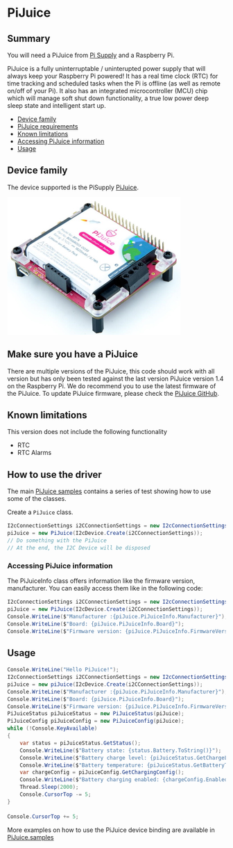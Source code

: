 # PiJuice

## Summary

You will need a PiJuice from [Pi Supply](https://uk.pi-supply.com/products/pijuice-standard/) and a Raspberry Pi.

PiJuice is a fully uninterruptable / uninterupted power supply that will always keep your Raspberry Pi powered! It has a real time clock (RTC) for time tracking and scheduled tasks when the Pi is offline (as well as remote on/off of your Pi). It also has an integrated microcontroller (MCU) chip which will manage soft shut down functionality, a true low power deep sleep state and intelligent start up.

- [Device family](./README.md#device-family)
- [PiJuice requirements](./README.md#make-sure-you-have-a-PiJuice)
- [Known limitations](./README.md#known-limitations)
- [Accessing PiJuice information](./README.md#accessing-PiJuice-information)
- [Usage](./README.md#Usage)

## Device family

The device supported is the PiSupply [PiJuice](https://uk.pi-supply.com/products/pijuice-standard/).

![PiJuice](pijuice.jpg)

## Make sure you have a PiJuice

There are multiple versions of the PiJuice, this code should work with all version but has only been tested against the last version PiJuice version 1.4 on the Raspberry Pi. We do recommend you to use the latest firmware of the PiJuice. To update PiJuice firmware, please check the [PiJuice GitHub](https://github.com/PiSupply/PiJuice/tree/master/Firmware).

## Known limitations

This version does not include the following functionality

- RTC
- RTC Alarms

## How to use the driver

The main [PiJuice samples](./samples) contains a series of test showing how to use some of the classes.

Create a ```PiJuice``` class.

```csharp
I2cConnectionSettings i2CConnectionSettings = new I2cConnectionSettings(1, PiJuice.DefaultI2cAddress);
piJuice = new PiJuice(I2cDevice.Create(i2CConnectionSettings));
// Do something with the PiJuice
// At the end, the I2C Device will be disposed
```

### Accessing PiJuice information

The PiJuiceInfo class offers information like the firmware version, manufacturer. You can easily access them like in the following code:

```csharp
I2cConnectionSettings i2CConnectionSettings = new I2cConnectionSettings(1, PiJuice.DefaultI2cAddress);
piJuice = new PiJuice(I2cDevice.Create(i2CConnectionSettings));
Console.WriteLine($"Manufacturer :{piJuice.PiJuiceInfo.Manufacturer}");
Console.WriteLine($"Board: {piJuice.PiJuiceInfo.Board}");
Console.WriteLine($"Firmware version: {piJuice.PiJuiceInfo.FirmwareVersion}");
```

## Usage

```csharp
Console.WriteLine("Hello PiJuice!");
I2cConnectionSettings i2CConnectionSettings = new I2cConnectionSettings(1, PiJuice.DefaultI2cAddress);
piJuice = new piJuice(I2cDevice.Create(i2CConnectionSettings));
Console.WriteLine($"Manufacturer :{piJuice.PiJuiceInfo.Manufacturer}");
Console.WriteLine($"Board: {piJuice.PiJuiceInfo.Board}");
Console.WriteLine($"Firmware version: {piJuice.PiJuiceInfo.FirmwareVersion}");
PiJuiceStatus piJuiceStatus = new PiJuiceStatus(piJuice);
PiJuiceConfig piJuiceConfig = new PiJuiceConfig(piJuice);
while (!Console.KeyAvailable)
{
    var status = piJuiceStatus.GetStatus();
    Console.WriteLine($"Battery state: {status.Battery.ToString()}");
    Console.WriteLine($"Battery charge level: {piJuiceStatus.GetChargeLevel()%}");
    Console.WriteLine($"Battery temperature: {piJuiceStatus.GetBatteryTemperature().ToString()}");
    var chargeConfig = piJuiceConfig.GetChargingConfig();
    Console.WriteLine($"Battery charging enabled: {chargeConfig.Enabled}");    
    Thread.Sleep(2000);
    Console.CursorTop -= 5;
}

Console.CursorTop += 5;
```

More examples on how to use the PiJuice device binding are available in [PiJuice.samples](./samples)
